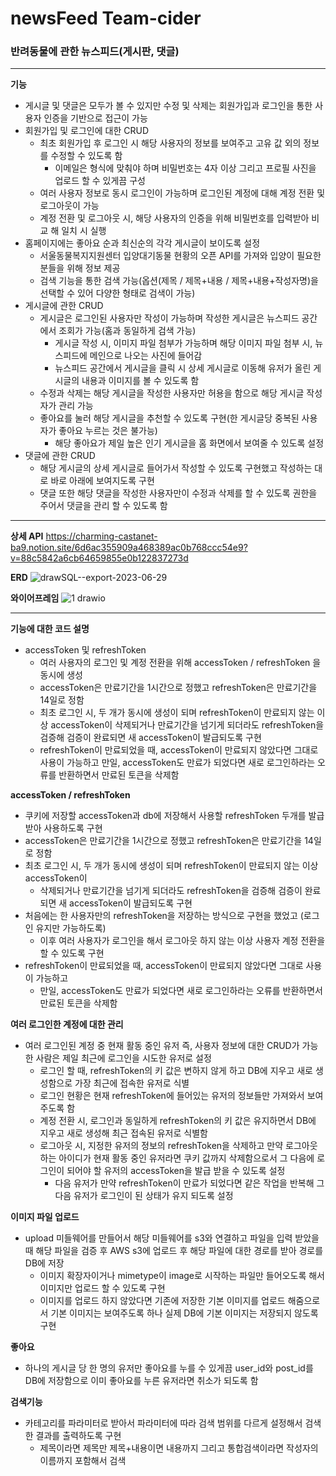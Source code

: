 # newsFeed Team-cider

### 반려동물에 관한 뉴스피드(게시판, 댓글)

---

**기능**
- 게시글 및 댓글은 모두가 볼 수 있지만 수정 및 삭제는 회원가입과 로그인을 통한 사용자 인증을 기반으로 접근이 가능
- 회원가입 및 로그인에 대한 CRUD
  - 최초 회원가입 후 로그인 시 해당 사용자의 정보를 보여주고 고유 값 외의 정보를 수정할 수 있도록 함
    - 이메일은 형식에 맞춰야 하며 비밀번호는 4자 이상 그리고 프로필 사진을 업로드 할 수 있게끔 구성
  - 여러 사용자 정보로 동시 로그인이 가능하며 로그인된 계정에 대해 계정 전환 및 로그아웃이 가능
  - 계정 전환 및 로그아웃 시, 해당 사용자의 인증을 위해 비밀번호를 입력받아 비교 해 일치 시 실행
- 홈페이지에는 좋아요 순과 최신순의 각각 게시글이 보이도록 설정
  - 서울동물복지지원센터 입양대기동물 현황의 오픈 API를 가져와 입양이 필요한 분들을 위해 정보 제공
  - 검색 기능을 통한 검색 가능(옵션(제목 / 제목+내용 / 제목+내용+작성자명)을 선택할 수 있어 다양한 형태로 검색이 가능)
- 게시글에 관한 CRUD
  - 게시글은 로그인된 사용자만 작성이 가능하며 작성한 게시글은 뉴스피드 공간에서 조회가 가능(홈과 동일하게 검색 가능)
    - 게시글 작성 시, 이미지 파일 첨부가 가능하며 해당 이미지 파일 첨부 시, 뉴스피드에 메인으로 나오는 사진에 들어감
    - 뉴스피드 공간에서 게시글을 클릭 시 상세 게시글로 이동해 유저가 올린 게시글의 내용과 이미지를 볼 수 있도록 함
  - 수정과 삭제는 해당 게시글을 작성한 사용자만 허용을 함으로 해당 게시글 작성자가 관리 가능
  - 좋아요를 눌러 해당 게시글을 추천할 수 있도록 구현(한 게시글당 중복된 사용자가 좋아요 누르는 것은 불가능)
    - 해당 좋아요가 제일 높은 인기 게시글을 홈 화면에서 보여줄 수 있도록 설정
- 댓글에 관한 CRUD
  - 해당 게시글의 상세 게시글로 들어가서 작성할 수 있도록 구현했고 작성하는 대로 바로 아래에 보여지도록 구현
  - 댓글 또한 해당 댓글을 작성한 사용자만이 수정과 삭제를 할 수 있도록 권한을 주어서 댓글을 관리 할 수 있도록 함

---

**상세 API** https://charming-castanet-ba9.notion.site/6d6ac355909a468389ac0b768ccc54e9?v=88c5842a6cb64659855e0b122837273d

**ERD**
![drawSQL--export-2023-06-29](https://github.com/newsFeed-Project-team4/newsFeed/assets/28723327/572cb8a5-e7ba-4868-911e-d10ced4b3932)

**와이어프레임** 
![1 drawio](https://github.com/newsFeed-Project-team4/newsFeed/assets/28723327/dfd7a375-fd7a-4439-8c1c-8c52697a4ed2)


---

**기능에 대한 코드 설명**
- accessToken 및 refreshToken
  - 여러 사용자의 로그인 및 계정 전환을 위해 accessToken / refreshToken 을 동시에 생성
  - accessToken은 만료기간을 1시간으로 정했고 refreshToken은 만료기간을 14일로 정함
  - 최초 로그인 시, 두 개가 동시에 생성이 되며 refreshToken이 만료되지 않는 이상 accessToken이 삭제되거나 만료기간을 넘기게 되더라도 refreshToken을 검증해 검증이 완료되면 새 accessToken이 발급되도록 구현
  - refreshToken이 만료되었을 때, accessToken이 만료되지 않았다면 그대로 사용이 가능하고 만일, accessToken도 만료가 되었다면 새로 로그인하라는 오류를 반환하면서 만료된 토큰을 삭제함

**accessToken / refreshToken**
- 쿠키에 저장할 accessToken과 db에 저장해서 사용할 refreshToken 두개를 발급받아 사용하도록 구현
- accessToken은 만료기간을 1시간으로 정했고 refreshToken은 만료기간을 14일로 정함
- 최초 로그인 시, 두 개가 동시에 생성이 되며 refreshToken이 만료되지 않는 이상 accessToken이
  - 삭제되거나 만료기간을 넘기게 되더라도 refreshToken을 검증해 검증이 완료되면 새 accessToken이 발급되도록 구현
- 처음에는 한 사용자만의 refreshToken을 저장하는 방식으로 구현을 했었고 (로그인 유지만 가능하도록)
  - 이후 여러 사용자가 로그인을 해서 로그아웃 하지 않는 이상 사용자 계정 전환을 할 수 있도록 구현
- refreshToken이 만료되었을 때, accessToken이 만료되지 않았다면 그대로 사용이 가능하고
  - 만일, accessToken도 만료가 되었다면 새로 로그인하라는 오류를 반환하면서 만료된 토큰을 삭제함

**여러 로그인한 계정에 대한 관리**
- 여러 로그인된 계정 중 현재 활동 중인 유저 즉, 사용자 정보에 대한 CRUD가 가능한 사람은 제일 최근에 로그인을 시도한 유저로 설정
  - 로그인 할 때, refreshToken의 키 값은 변하지 않게 하고 DB에 지우고 새로 생성함으로 가장 최근에 접속한 유저로 식별
  - 로그인 현황은 현재 refreshToken에 들어있는 유저의 정보들만 가져와서 보여주도록 함
  - 계정 전환 시, 로그인과 동일하게 refreshToken의 키 값은 유지하면서 DB에 지우고 새로 생성해 최근 접속된 유저로 식별함
  - 로그아웃 시, 지정한 유저의 정보의 refreshToken을 삭제하고 만약 로그아웃하는 아이디가 현재 활동 중인 유저라면 쿠키 값까지 삭제함으로서 그 다음에 로그인이 되어야 할 유저의 accessToken을 발급 받을 수 있도록 설정
    - 다음 유저가 만약 refreshToken이 만료가 되었다면 같은 작업을 반복해 그 다음 유저가 로그인이 된 상태가 유지 되도록 설정
   
**이미지 파일 업로드**
- upload 미들웨어를 만들어서 해당 미들웨어를 s3와 연결하고 파일을 입력 받았을 때 해당 파일을 검증 후 AWS s3에 업로드 후 해당 파일에 대한 경로를 받아 경로를 DB에 저장
  - 이미지 확장자이거나 mimetype이 image로 시작하는 파일만 들어오도록 해서 이미지만 업로드 할 수 있도록 구현
  - 이미지를 업로드 하지 않았다면 기존에 저장한 기본 이미지를 업로드 해줌으로서 기본 이미지는 보여주도록 하나 실제 DB에 기본 이미지는 저장되지 않도록 구현

**좋아요**
- 하나의 게시글 당 한 명의 유저만 좋아요를 누를 수 있게끔 user_id와 post_id를 DB에 저장함으로 이미 좋아요를 누른 유저라면 취소가 되도록 함

**검색기능**
- 카테고리를 파라미터로 받아서 파라미터에 따라 검색 범위를 다르게 설정해서 검색한 결과를 출력하도록 구현
  - 제목이라면 제목만 제목+내용이면 내용까지 그리고 통합검색이라면 작성자의 이름까지 포함해서 검색
